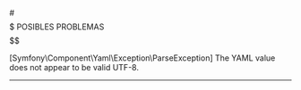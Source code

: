 #$$$$$ POSIBLES PROBLEMAS  $$$$$$

[Symfony\Component\Yaml\Exception\ParseException]
The YAML value does not appear to be valid UTF-8.

------------------------------------------------------------